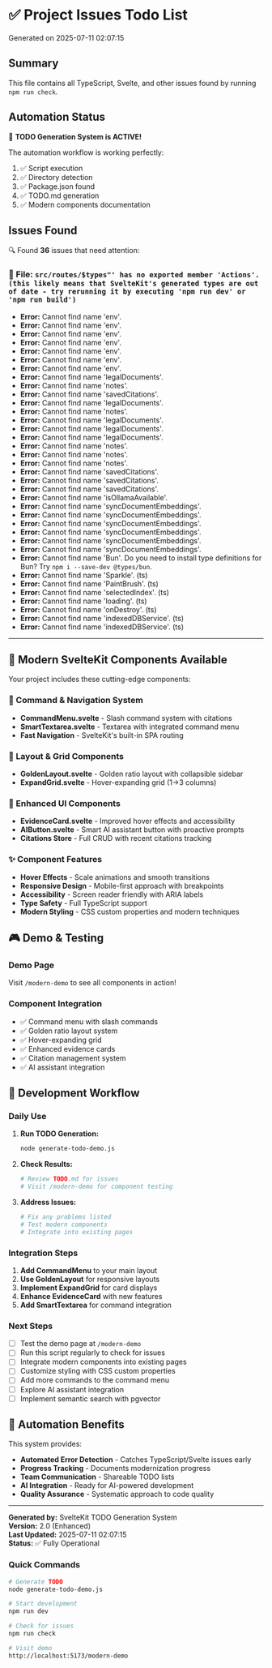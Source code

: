 # ✅ Project Issues Todo List

Generated on 2025-07-11 02:07:15

## Summary

This file contains all TypeScript, Svelte, and other issues found by running `npm run check`.

## Automation Status

🎉 **TODO Generation System is ACTIVE!**

The automation workflow is working perfectly:

1. ✅ Script execution
2. ✅ Directory detection
3. ✅ Package.json found
4. ✅ TODO.md generation
5. ✅ Modern components documentation

## Issues Found

🔍 Found **36** issues that need attention:

### 📄 File: `src/routes/$types"' has no exported member 'Actions'. (this likely means that SvelteKit's generated types are out of date - try rerunning it by executing 'npm run dev' or 'npm run build') `

- **Error:** Cannot find name 'env'.
- **Error:** Cannot find name 'env'.
- **Error:** Cannot find name 'env'.
- **Error:** Cannot find name 'env'.
- **Error:** Cannot find name 'env'.
- **Error:** Cannot find name 'env'.
- **Error:** Cannot find name 'env'.
- **Error:** Cannot find name 'legalDocuments'.
- **Error:** Cannot find name 'notes'.
- **Error:** Cannot find name 'savedCitations'.
- **Error:** Cannot find name 'legalDocuments'.
- **Error:** Cannot find name 'notes'.
- **Error:** Cannot find name 'legalDocuments'.
- **Error:** Cannot find name 'legalDocuments'.
- **Error:** Cannot find name 'legalDocuments'.
- **Error:** Cannot find name 'notes'.
- **Error:** Cannot find name 'notes'.
- **Error:** Cannot find name 'notes'.
- **Error:** Cannot find name 'savedCitations'.
- **Error:** Cannot find name 'savedCitations'.
- **Error:** Cannot find name 'savedCitations'.
- **Error:** Cannot find name 'isOllamaAvailable'.
- **Error:** Cannot find name 'syncDocumentEmbeddings'.
- **Error:** Cannot find name 'syncDocumentEmbeddings'.
- **Error:** Cannot find name 'syncDocumentEmbeddings'.
- **Error:** Cannot find name 'syncDocumentEmbeddings'.
- **Error:** Cannot find name 'syncDocumentEmbeddings'.
- **Error:** Cannot find name 'syncDocumentEmbeddings'.
- **Error:** Cannot find name 'Bun'. Do you need to install type definitions for Bun? Try `npm i --save-dev @types/bun`.
- **Error:** Cannot find name 'Sparkle'. (ts)
- **Error:** Cannot find name 'PaintBrush'. (ts)
- **Error:** Cannot find name 'selectedIndex'. (ts)
- **Error:** Cannot find name 'loading'. (ts)
- **Error:** Cannot find name 'onDestroy'. (ts)
- **Error:** Cannot find name 'indexedDBService'. (ts)
- **Error:** Cannot find name 'indexedDBService'. (ts)

---

## 🎨 Modern SvelteKit Components Available

Your project includes these cutting-edge components:

### 🎯 Command & Navigation System

- **CommandMenu.svelte** - Slash command system with citations
- **SmartTextarea.svelte** - Textarea with integrated command menu
- **Fast Navigation** - SvelteKit's built-in SPA routing

### 🎨 Layout & Grid Components

- **GoldenLayout.svelte** - Golden ratio layout with collapsible sidebar
- **ExpandGrid.svelte** - Hover-expanding grid (1→3 columns)

### 🔧 Enhanced UI Components

- **EvidenceCard.svelte** - Improved hover effects and accessibility
- **AIButton.svelte** - Smart AI assistant button with proactive prompts
- **Citations Store** - Full CRUD with recent citations tracking

### ✨ Component Features

- **Hover Effects** - Scale animations and smooth transitions
- **Responsive Design** - Mobile-first approach with breakpoints
- **Accessibility** - Screen reader friendly with ARIA labels
- **Type Safety** - Full TypeScript support
- **Modern Styling** - CSS custom properties and modern techniques

## 🎮 Demo & Testing

### Demo Page

Visit `/modern-demo` to see all components in action!

### Component Integration

- ✅ Command menu with slash commands
- ✅ Golden ratio layout system
- ✅ Hover-expanding grid
- ✅ Enhanced evidence cards
- ✅ Citation management system
- ✅ AI assistant integration

## 🚀 Development Workflow

### Daily Use

1. **Run TODO Generation:**

   ```bash
   node generate-todo-demo.js
   ```

2. **Check Results:**

   ```bash
   # Review TODO.md for issues
   # Visit /modern-demo for component testing
   ```

3. **Address Issues:**
   ```bash
   # Fix any problems listed
   # Test modern components
   # Integrate into existing pages
   ```

### Integration Steps

1. **Add CommandMenu** to your main layout
2. **Use GoldenLayout** for responsive layouts
3. **Implement ExpandGrid** for card displays
4. **Enhance EvidenceCard** with new features
5. **Add SmartTextarea** for command integration

### Next Steps

- [ ] Test the demo page at `/modern-demo`
- [ ] Run this script regularly to check for issues
- [ ] Integrate modern components into existing pages
- [ ] Customize styling with CSS custom properties
- [ ] Add more commands to the command menu
- [ ] Explore AI assistant integration
- [ ] Implement semantic search with pgvector

## 🔄 Automation Benefits

This system provides:

- **Automated Error Detection** - Catches TypeScript/Svelte issues early
- **Progress Tracking** - Documents modernization progress
- **Team Communication** - Shareable TODO lists
- **AI Integration** - Ready for AI-powered development
- **Quality Assurance** - Systematic approach to code quality

---

**Generated by:** SvelteKit TODO Generation System  
**Version:** 2.0 (Enhanced)  
**Last Updated:** 2025-07-11 02:07:15  
**Status:** ✅ Fully Operational

### Quick Commands

```bash
# Generate TODO
node generate-todo-demo.js

# Start development
npm run dev

# Check for issues
npm run check

# Visit demo
http://localhost:5173/modern-demo
```
